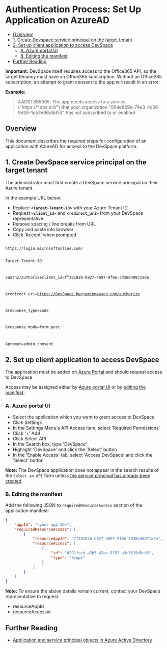 # Authentication Process: Set Up Application on AzureAD

<!-- TOC -->
- [Overview](#overview)
- [1. Create Devspace service principal on the target tenant](#1-create-devspace-service-principal-on-the-target-tenant)
- [2. Set up client application to access DevSpace](#2-set-up-client-application-to-access-devspce)
    - [A. Azure portal UI](#a-azure-portal-ui)
    - [B. Editing the manifest](#b-editing-the-manifest)
- [Further Reading](#further-reading)

<!-- /TOC -->

**Important:** DevSpace itself requires access to the Office365 API, so the target tenancy must have an Office365 subscription. Without an Office365 subscription, an attempt to grant consent to the app will result in an error:

**Example:**
> AADSTS65005: The app needs access to a service ("https://*.dps.mil/") that your organization "06de869e-74e3-4c36-9d35-1cb3e96ddd53" has not subscribed to or enabled

## Overview

This document describes the required steps for configuration of an application with AzureAD for access to the DevSpace platform.

## 1. Create DevSpace service principal on the target tenant

The administrator must first create a DevSpace service principal on their Azure tenant.

In the example URL below:

- Replace **`<Target-Tenant-ID>`** with your Azure Tenant ID
- Request **`<client_id>`** and **`<redirect_uri>`** from your DevSpace representative
- Remove spacing / line breaks from URL
- Copy and paste into browser
- Click 'Accept' when prompted

<code>
https://login.microsoftonline.com/

Target-Tenant-ID

oauth2/authorizeclient_id=ff28182b-b927-4697-9f0e-3d38e40971a8a

&redirect_uri=https://DevSpace.benjaminmawson.com/authorize

&response_type=code

&response_mode=form_post

&prompt=admin_consent
</code>

## 2. Set up client application to access DevSpace

The application must be added on [Azure Portal](https://portal.azure.com/#blade/Microsoft_AAD_IAM/ActiveDirectoryMenuBlade/RegisteredApps) and should request access to DevSpace.

Access may be assigned either by [Azure portal UI](#A.-Azure-portal-UI) or by [editing the manifest](#B.-Editing-the-manifest):

### A. Azure portal UI

- Select the application which you want to grant access to DevSpace
- Click Settings
- In the Settings Menu's API Access item, select 'Required Permissions'
- Click '+' Add
- Click Select API
- In the Search box, type 'DevSpace'
- Highlight 'DevSpace' and click the 'Select' button
- In the 'Enable Access' tab, select 'Access DevSpace' and click the 'Select' button

**Note:** The DevSpace application does not appear in the search results of the `Select an API` form unless [the service principal has already been created](#1.-create-devspace-service-principal-on-the-target-tenant).

### B. Editing the manifest

Add the following JSON to `requiredResourceAccess` section of the application manifest:

```json
{
    "appId": "<your app ID>",
    "requiredResourceAccess": [
        {
            "resourceAppId": "ff28182b-b927-4697-9f0e-3d38e40971a8a",
            "resourceAccess": [
                {
                    "id": "4291fced-a2b5-42ac-8152-a3c3819d9cb3",
                    "type": "Scope"
                }
            ]
        }
    ]
}
```

**Note:** To ensure the above details remain current, contact your DevSpace representative to request:

- resourceAppId
- resourceAccessid

## Further Reading

- [Application and service principal objects in Azure Active Directory](https://docs.microsoft.com/en-us/azure/active-directory/develop/app-objects-and-service-principals)
